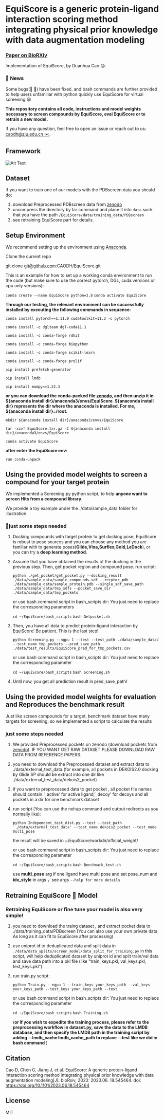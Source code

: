 # EquiScore is a generic protein-ligand interaction scoring method integrating physical prior knowledge with data augmentation modeling

### [Paper on BioRXiv](https://www.biorxiv.org/content/10.1101/2023.06.18.545464v2)

Implementation of EquiScore, by Duanhua Cao 😊.

### 🔔 News

   Some bugs(🐛 🐛) have been fixed, and bash commands are further provided to help users unfamiliar with python quickly use EquiScore for virtual screening 😃

**This repository contains all code, instructions and model weights necessary to **screen compounds** by EquiScore, eval EquiScore or to retrain a new model.**

If you have any question, feel free to open an issue or reach out to us: [caodh@zju.edu.cn ✉️](caodh@zju.edu.cn).

## Framework

![Alt Text](./figs/model_framework.png)

## Dataset

If you want to train one of our models with the PDBscreen data you should do:

1. download Preprocessed PDBscreen data from [zenodo](https://doi.org/10.5281/zenodo.8049380)
2. uncompress the directory by tar command and place it into `data` such that you have the path `/EquiScore/data/training_data/PDBscreen`
3. see retraining EquiScore part for details.

## Setup Environment

We recommend setting up the environment using [Anaconda](https://docs.anaconda.com/anaconda/install/index.html).

   Clone the current repo

   git clone git@github.com:CAODH/EquiScore.git

This is an example for how to set up a working conda environment to run the code (but make sure to use the correct pytorch, DGL, cuda versions or cpu only versions):

   `conda create --name EquiScore python=3.8`
   `conda activate EquiScore`

   **Through our testing, the relevant environment can be successfully installed by executing the following commands in sequence:**

   `conda install pytorch==1.11.0 cudatoolkit=11.3 -c pytorch`

   `conda install -c dglteam dgl-cuda11.1`

   `conda install -c conda-forge rdkit`

   `conda install -c conda-forge biopython`

   `conda install -c conda-forge scikit-learn`

   `conda install -c conda-forge prolif`

   `pip install prefetch-generator`

   `pip install lmdb`

   `pip install numpy==1.22.3`

**or you can download the conda-packed file [zenodo](https://zenodo.org/records/10417452), and then unzip it in ${anaconda install dir}/anaconda3/envs/EquiScore. ${anaconda install dir} represents the dir where the anaconda is installed. For me, ${anaconda install dir}=/root.**

   `mkdir ${anaconda install dir}/anaconda3/envs/EquiScore `


   `tar -xzvf EquiScore.tar.gz -C ${anaconda install dir}/anaconda3/envs/EquiScore`


   `conda activate EquiScore`


   **after enter the EquiScore env:**


   `run conda-unpack`

## **Using the provided model weights to screen a compound for your target protein**

   We implemented a Screening.py python script, to help **anyone want to screen Hits from a compound library**.

   We provide a toy example under the ./data/sample_data folder for illustration.

### **🚀just some steps needed**

1. Docking compounds with target protein to get docking pose, EquiScore is robust to pose sources and you can choose any method you are familiar with to generate poses(**Glide,Vina,Surflex,Gold,LeDock**), or you can try a **deep learning method**.
2. Assume that you have obtained the results of the docking in the previous step. Then, get pocket region and compound pose.
   run script:

   `python ./get_pocket/get_pocket.py --docking_result ./data/sample_data/sample_compounds.sdf --recptor_pdb ./data/sample_data/sample_protein.pdb --single_sdf_save_path ./data/sample_data/tmp_sdfs --pocket_save_dir ./data/sample_data/tmp_pockets`

   or use bash command script in bash_scripts dir: You just need to replace the corresponding parameters

   `cd ~/EquiScore/bash_scripts`
   `bash Getpocket.sh`
3. Then, you have all data to predict protein-ligand interaction by EquiScore! Be patient. This is the last step!

   `python Screening.py --ngpu 1 --test --test_path ./data/sample_data/ --test_name tmp_pockets --pred_save_path  ./data/test_results/EquiScore_pred_for_tmp_pockets.csv`

   or use bash command script in bash_scripts dir: You just need to replace the corresponding parameter

   `cd ~/EquiScore/bash_scripts`
   `bash Screening.sh`
4. Until now, you get all prediction result in pred_save_path!

## **Using the provided model weights for evaluation and Reproduces the benchmark result**

   Just like screen compounds for a target, benchmark dataset have many targets for screening, so we implemented a script to calculate the results

### **just some steps needed**

1. We provided Preprocessed pockets on zenodo (download pockets from [zenodo](https://doi.org/10.5281/zenodo.8047224)). IF YOU WANT GET RAW DATASET PLEASE DOWNLOAD RAW DATA FROM REFERENCE PAPERS.
2. you need to download the Preprocessed dataset and extract data to ./data/external_test_data.(for example, all pockets in DEKOIS2.0 docking by Glide SP should be extract into one dir like ./data/external_test_data/dekois2_pocket)
3. if you want to preprocessed data to get pocket , all pocket file names should contain '_active' for active ligand,'_decoy' for decoys and  all pockets in a dir for one benchmark dataset
4. run script (You can use the nohup command and output redirects as you normally like):

   `python Independent_test_dist.py --test --test_path './data/external_test_data' --test_name dekois2_pocket --test_mode multi_pose`

   the result will be saved in ~/EquiScore/workdir/official_weight/

   or use bash command script in bash_scripts dir: You just need to replace the corresponding parameter

   `cd ~/EquiScore/bash_scripts`
   `bash Benchmark_test.sh`

   use **multi_pose** arg if one ligand have multi pose and set pose_num and **idx_style** in args ，see args `--help for more details`

## **Retraining EquiScore 🤖 Model**

### **Retraining EquiScore or fine tune your model is also very simple!**

1. you need to download the traing dataset , and extract pocket data to ./data/training_data/PDBscreen
   (You can also use your own private data, As long as it can fit to EquiScore after processing)
2. use uniprot id to deduplicated data and split data in `./data/data_splits/screen_model/data_split_for_training.py`
   in this script, will help deduplicated dataset by uniprot id and split train/val data and save data path into a pkl file (like "train_keys.pkl, val_keys.pkl, test_keys.pkl").
3. run train.py script:

   `python Train.py --ngpu 1 --train_keys your_keys_path --val_keys your_keys_path --test_keys your_keys_path --test`

   or use bash command script in bash_scripts dir: You just need to replace the corresponding parameter

   `cd ~/EquiScore/bash_scripts`
   `bash Training.sh`

   (**or If you wish to expedite the training process, please refer to the preprocessing workflow in dataset.py, save the data to the LMDB database, and then specify the LMDB path in the training script by adding --lmdb_cache lmdb_cache_path to replace --test like we did in bash command** )

## Citation

   Cao D, Chen G, Jiang J, et al. EquiScore: A generic protein-ligand interaction scoring method integrating physical prior knowledge with data augmentation modeling[J]. bioRxiv, 2023: 2023.06. 18.545464.
   doi: https://doi.org/10.1101/2023.06.18.545464

## License

MIT
